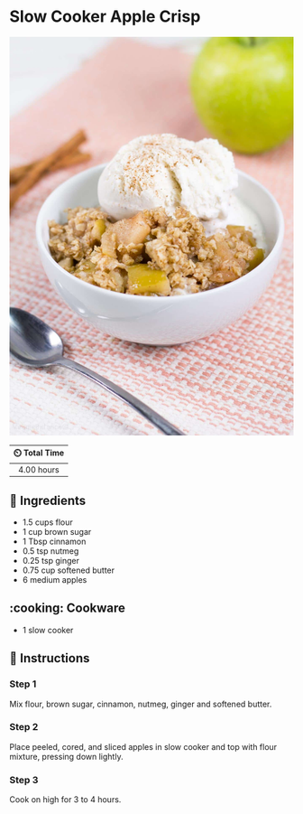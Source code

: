 # Slow Cooker Apple Crisp

![Slow Cooker Apple Crisp](../assets/images/slow-cooker-apple-crisp.jpg)

| :timer_clock: Total Time |
|:-----------------------: |
| 4.00 hours |

## :salt: Ingredients

- 1.5 cups flour
- 1 cup brown sugar
- 1 Tbsp cinnamon
- 0.5 tsp nutmeg
- 0.25 tsp ginger
- 0.75 cup softened butter
- 6 medium apples

## :cooking: Cookware

- 1 slow cooker

## :pencil: Instructions

### Step 1

Mix flour, brown sugar, cinnamon, nutmeg, ginger and softened butter.

### Step 2

Place peeled, cored, and sliced apples in slow cooker and top with flour mixture, pressing down lightly.

### Step 3

Cook on high for 3 to 4 hours.

